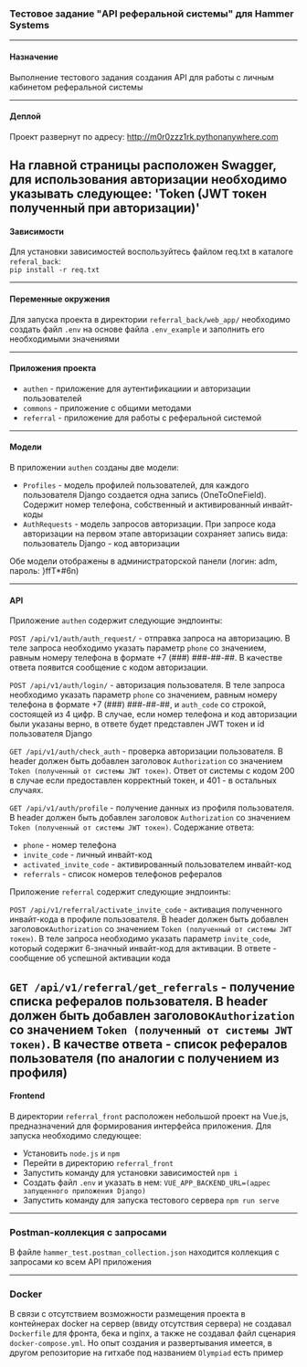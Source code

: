 ### Тестовое задание "API реферальной системы" для Hammer Systems
___

#### Назначение

Выполнение тестового задания создания API 
для работы с личным кабинетом реферальной системы
___

#### Деплой

Проект развернут по адресу: http://m0r0zzz1rk.pythonanywhere.com

На главной страницы расположен Swagger, для использования авторизации
необходимо указывать следующее: 'Token (JWT токен полученный при авторизации)'
---

#### Зависимости
Для установки зависимостей воспользуйтесь файлом req.txt в каталоге `referal_back`:  
`pip install -r req.txt`
___
#### Переменные окружения
Для запуска проекта в директории `referral_back/web_app/` необходимо создать файл `.env` 
на основе файла `.env_example` и заполнить его необходимыми значениями
___

#### Приложения проекта
+ `authen` - приложение для аутентификациии и авторизации пользователей  
+ `commons` - приложение с общими методами
+ `referral` - приложение для работы с реферальной системой
___

#### Модели

В приложении `authen` созданы две модели:  
+ `Profiles` - модель профилей пользователей, для каждого пользователя Django создается одна запись
  (OneToOneField). Содержит номер телефона, собственный и активированный инвайт-коды
+ `AuthRequests` - модель запросов авторизации. При запросе кода авторизации на первом этапе авторизации
 сохраняет запись вида: пользователь Django - код авторизации

Обе модели отображены в администраторской панели 
(логин: adm, пароль: }ffT*#6n)

---
#### API

Приложение `authen` содержит следующие эндпоинты:  

`POST /api/v1/auth/auth_request/` - отправка запроса на авторизацию. В теле запроса необходимо 
указать параметр `phone` со значением, равным номеру телефона в формате +7 (###) ###-##-##. В качестве
ответа появится сообщение с кодом авторизации.

`POST /api/v1/auth/login/` - авторизация пользователя. В теле запроса необходимо указать параметр
`phone` со значением, равным номеру телефона в формате +7 (###) ###-##-##, и `auth_code` со строкой, 
состоящей из 4 цифр. В случае, если номер телефона и код авторизации были указаны верно, в ответе
будет представлен JWT токен и id пользователя Django

`GET /api/v1/auth/check_auth` - проверка авторизации пользователя. В header должен быть добавлен заголовок
`Authorization` со значением `Token (полученный от системы JWT токен)`. Ответ от системы с кодом 200 в случае
если предоставлен корректный токен, и 401 - в остальных случаях.

`GET /api/v1/auth/profile` - получение данных из профиля пользователя. В header должен быть добавлен заголовок
`Authorization` со значением `Token (полученный от системы JWT токен)`. Содержание ответа:
+ `phone` - номер телефона
+ `invite_code` - личный инвайт-код
+ `activated_invite_code` - активированный пользователем инвайт-код
+ `referrals` - список номеров телефонов рефералов

Приложение `referral` содержит следующие эндпоинты: 

`POST /api/v1/referral/activate_invite_code` - активация полученного инвайт-кода в профиле пользователя.
В header должен быть добавлен заголовок`Authorization` со значением `Token (полученный от системы JWT токен)`.
В теле запроса необходимо указать параметр `invite_code`, который содержит 6-значный инвайт-код для
активации. В ответе - сообщение об успешной активации кода

`GET /api/v1/referral/get_referrals` - получение списка рефералов пользователя. В header должен быть добавлен 
заголовок`Authorization` со значением `Token (полученный от системы JWT токен)`. В качестве ответа - список рефералов
пользователя (по аналогии с получением из профиля)
---

#### Frontend

В директории `referral_front` расположен небольшой проект на Vue.js, предназначений для формирования
интерфейса приложения. Для запуска необходимо следующее:  
+ Установить `node.js` и `npm`
+ Перейти в директорию `referral_front`
+ Запустить команду для установки зависимостей `npm i`
+ Создать файл `.env` и указать в нем: `VUE_APP_BACKEND_URL=(адрес запущенного приложения Django)`
+ Запустить команду для запуска тестового сервера `npm run serve`
---

### Postman-коллекция с запросами

В файле `hammer_test.postman_collection.json` находится коллекция с запросами ко всем API приложения

---

### Docker

В связи с отсутствием возможности размещения проекта в контейнерах docker на сервер (ввиду отсутствия сервера)
не создавал `Dockerfile` для фронта, бека и nginx, а также не создавал файл сценария `docker-compose.yml`.
Но опыт создания и развертывания имеется, в другом репозиторие на гитхабе под названием `Olympiad` есть
пример






